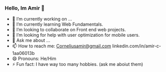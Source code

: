 ### Hello, Im Amir 👋

- 🔭 I’m currently working on ...
- 🌱 I’m currently learning Web Fundamentals.
- 👯 I’m looking to collaborate on Front end web projects.
- 🤔 I’m looking for help with user optimization for mobile users.
- 💬 Ask me about ...
- 📫 How to reach me: Corneliusamir@gmail.com linkedin.com/in/amir-c-1aa06013b
- 😄 Pronouns: He/Him
- ⚡ Fun fact: I have way too many hobbies. (ask me aboiut them)
